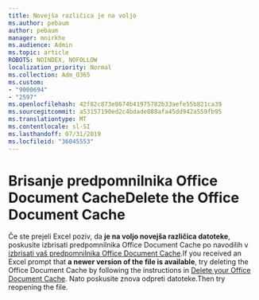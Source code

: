 ```yaml
---
title: Novejša različica je na voljo
ms.author: pebaum
author: pebaum
manager: mnirkhe
ms.audience: Admin
ms.topic: article
ROBOTS: NOINDEX, NOFOLLOW
localization_priority: Normal
ms.collection: Adm_O365
ms.custom:
- "9000694"
- "2597"
ms.openlocfilehash: 42f82c873e8674b41975782b33aefe55b821ca39
ms.sourcegitcommit: a53157190ed2c4bdade088afa45dd942a559fb95
ms.translationtype: MT
ms.contentlocale: sl-SI
ms.lasthandoff: 07/31/2019
ms.locfileid: "36045553"
---
```

# <a name="delete-the-office-document-cache"></a><span data-ttu-id="7a24d-102">Brisanje predpomnilnika Office Document Cache</span><span class="sxs-lookup"><span data-stu-id="7a24d-102">Delete the Office Document Cache</span></span>

<span data-ttu-id="7a24d-103">Če ste prejeli Excel poziv, da **je na voljo novejša različica datoteke**, poskusite izbrisati predpomnilnika Office Document Cache po navodilih v [izbrisati vaš predpomnilnika Office Document Cache](https://support.office.com/article/b1d3765e-d71b-4bb8-99ca-acd22c42995d).</span><span class="sxs-lookup"><span data-stu-id="7a24d-103">If you received an Excel prompt that **a newer version of the file is available**, try deleting the Office Document Cache by following the instructions in [Delete your Office Document Cache](https://support.office.com/article/b1d3765e-d71b-4bb8-99ca-acd22c42995d).</span></span> <span data-ttu-id="7a24d-104">Nato poskusite znova odpreti datoteke.</span><span class="sxs-lookup"><span data-stu-id="7a24d-104">Then try reopening the file.</span></span>